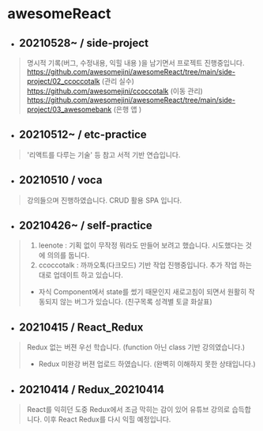 # awesomeReact

- ## 20210528~ / side-project
> 명시적 기록(버그, 수정내용, 익힐 내용 )을 남기면서 프로젝트 진행중입니다.  
> https://github.com/awesomejini/awesomeReact/tree/main/side-project/02_ccoccotalk (관리 실수)
> https://github.com/awesomejini/ccoccotalk (이동 관리)  
> https://github.com/awesomejini/awesomeReact/tree/main/side-project/03_awesomebank (은행 앱 )

- ## 20210512~ / etc-practice
> '리액트를 다루는 기술' 등 참고 서적 기반 연습입니다.

- ## 20210510 / voca
> 강의들으며 진행하였습니다. CRUD 활용 SPA 입니다.

- ## 20210426~ / self-practice
> 01. leenote : 기획 없이 무작정 뭐라도 만들어 보려고 했습니다. 시도했다는 것에 의의를 둡니다.
> 02. ccoccotalk : 까까오톡(다크모드) 기반 작업 진행중입니다. 추가 작업 하는대로 업데이트 하고 있습니다.
>   - 자식 Component에서 state를 썼기 때문인지 새로고침이 되면서 원활히 작동되지 않는 버그가 있습니다. (친구목록 성격별 토글 화살표)

- ## 20210415 / React_Redux
> Redux 없는 버젼 우선 학습니다. (function 아닌 class 기반 강의였습니다.)
> + Redux 미완강 버젼 업로드 하였습니다. (완벽히 이해하지 못한 상태입니다.)

- ## 20210414 / Redux_20210414
> React를 익히던 도중 Redux에서 조금 막히는 감이 있어 유튜브 강의로 습득합니다. 이후 React Redux를 다시 익힐 예정입니다.

